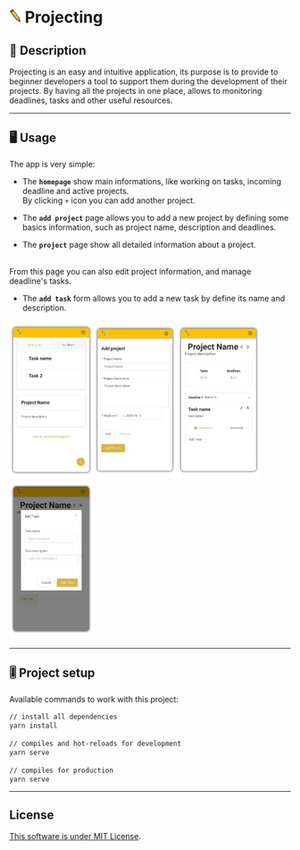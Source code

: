 # ![Logo](/readme_assets/logo.png) Projecting

## 📝 Description
Projecting is an easy and intuitive application, its purpose is to provide to beginner developers a tool to support them during the development of their projects.
By having all the projects in one place, allows to monitoring deadlines, tasks and other useful resources.

---

## 🖥️ Usage

The app is very simple:

- The **`homepage`** show main informations, like working on tasks, incoming deadline and active projects. <br>
By clicking `+` icon you can add another project.

- The **`add project`** page allows you to add a new project by defining some basics information, such as project name, description and deadlines.

- The **`project`** page show all detailed information about a project.
<br>
From this page you can also edit project information, and manage deadline's tasks.

- The **`add task`** form allows you to add a new task by define its name and description.
 
<img style="float: left;" src="./readme_assets/homepage.png"  width="150">
<img style="float: left;" src="./readme_assets/add-project.png" width="150">
<img style="float: left;" src="./readme_assets/edit-project.png" width="150">
<img src="./readme_assets/add-task.png" width="150">

---

## 🎚️ Project setup

Available commands to work with this project:

```
// install all dependencies
yarn install

// compiles and hot-reloads for development
yarn serve

// compiles for production
yarn serve
```

---

## License
[This software is under MIT License](https://it.wikipedia.org/wiki/Licenza_MIT).
